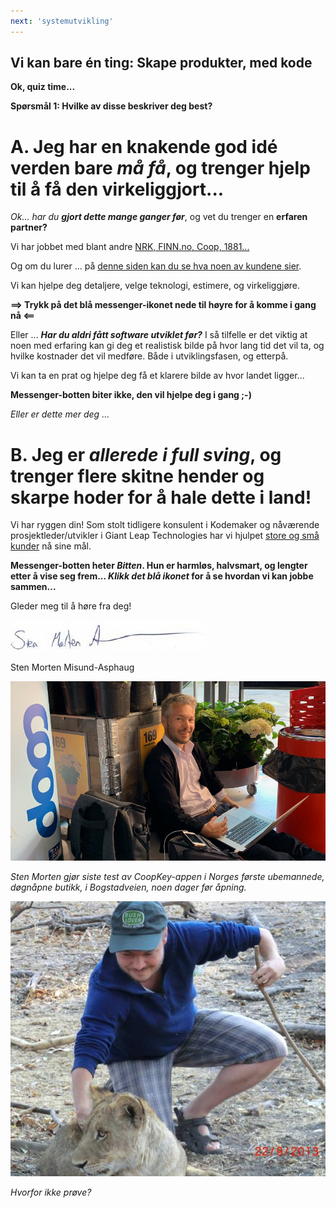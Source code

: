 ```yaml
---
next: 'systemutvikling'
---
```

## Vi kan bare én ting: Skape produkter, med kode

**Ok, quiz time...**

**Spørsmål 1: Hvilke av disse beskriver deg best?**

# A. Jeg har en knakende god idé verden bare *må få*, og trenger hjelp til å få den virkeliggjort...

*Ok... har du **gjort dette mange ganger før***, og vet du trenger en **erfaren partner?**

Vi har jobbet med blant andre <a href="/cv" target="_blank">NRK, FINN.no, Coop, 1881...</a> 

Og om du lurer ... på <a href="/hva-sier-andre" target="_blank">denne siden kan du se hva noen av kundene sier</a>.


Vi kan hjelpe deg detaljere, velge teknologi, estimere, og virkeliggjøre.

**==> Trykk på det blå messenger-ikonet nede til høyre for å komme i gang nå <==**


Eller ... ***Har du aldri fått software utviklet før?*** I så tilfelle er det viktig at noen med erfaring kan gi deg
et realistisk bilde på hvor lang tid det vil ta, og hvilke kostnader det vil medføre. Både i utviklingsfasen,
og etterpå.

Vi kan ta en prat og hjelpe deg få et klarere bilde av hvor landet ligger...

**Messenger-botten biter ikke, den vil hjelpe deg i gang ;-)**

*Eller er dette mer deg ...*

# B. Jeg er *allerede i full sving*, og trenger flere skitne hender og skarpe hoder for å hale dette i land!

Vi har ryggen din! Som stolt tidligere konsulent i Kodemaker og nåværende prosjektleder/utvikler i Giant Leap Technologies har vi hjulpet <a href="/cv" target="_blank">store og små kunder</a> nå sine mål.

**Messenger-botten heter *Bitten*. Hun er harmløs, halvsmart, og lengter etter å vise seg frem... 
*Klikk det blå ikonet* for å se hvordan vi kan jobbe sammen...**

Gleder meg til å høre fra deg!

<script async="async" src="https://static.mobilemonkey.com/js/551129798624503.js"></script>

![alt text](assets/media/SMMA-signatur.jpg "Sten Morten debugger CoopKey appen, Coop Bogstadveien")

Sten Morten Misund-Asphaug


![alt text](assets/media/sm_prix_inne_cut.png "Sten Morten debugger CoopKey appen, Coop Bogstadveien")

*Sten Morten gjør siste test av CoopKey-appen i Norges første ubemannede, døgnåpne butikk, i Bogstadveien, noen dager før åpning.*


![alt text](assets/media/sm_lion.jpg "Sten Morten i sitt rette element")

*Hvorfor ikke prøve?*
